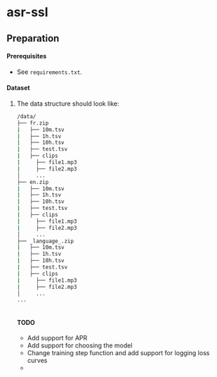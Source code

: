 # asr-ssl

## Preparation

#### Prerequisites

- See `requirements.txt`.

#### Dataset

1. The data structure should look like:

   ```bash
   /data/
   ├── fr.zip
   |   ├── 10m.tsv
   |   ├── 1h.tsv
   |   ├── 10h.tsv
   |   ├── test.tsv
   |   ├── clips
   |     ├── file1.mp3
   |     ├── file2.mp3
   │     ...
   ├── en.zip
   |   ├── 10m.tsv
   |   ├── 1h.tsv
   |   ├── 10h.tsv
   |   ├── test.tsv
   |   ├── clips
   |     ├── file1.mp3
   |     ├── file2.mp3
   │     ...
   ├── _language_.zip
   |   ├── 10m.tsv
   |   ├── 1h.tsv
   |   ├── 10h.tsv
   |   ├── test.tsv
   |   ├── clips
   |     ├── file1.mp3
   |     ├── file2.mp3
   │     ...
   ...
       
   ```
   
   #### TODO
   - Add support for APR
   - Add support for choosing the model
   - Change training step function and add support for logging loss curves
   - 
